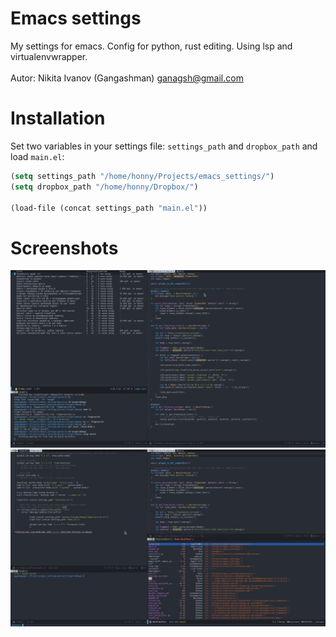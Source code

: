 Emacs settings
=======
My settings for emacs. Config for python, rust editing. Using lsp and virtualenvwrapper.</br>
</br>
Autor: Nikita Ivanov (Gangashman) ganagsh@gmail.com</br>

Installation
=======
Set two variables in your settings file: `settings_path` and `dropbox_path` and load `main.el`:
```lisp
(setq settings_path "/home/honny/Projects/emacs_settings/")
(setq dropbox_path "/home/honny/Dropbox/")

(load-file (concat settings_path "main.el"))
```

Screenshots
=======
<div align="center"><img src="https://github.com/gangashman/emacs_settings/blob/master/screenshots/1.png"/></div>

<div align="center"><img src="https://github.com/gangashman/emacs_settings/blob/master/screenshots/2.png"/></div>
